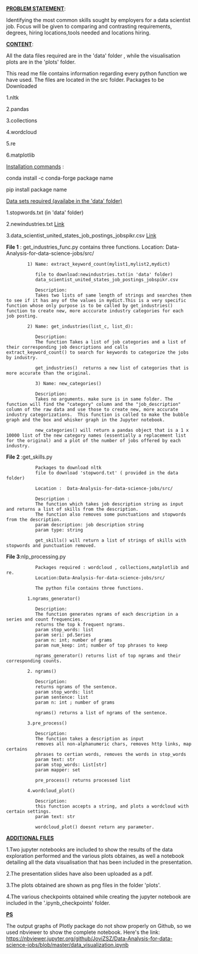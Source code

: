 
<ins>**PROBLEM STATEMENT**</ins>:  

Identifying the most common skills sought by employers for a data scientist job. Focus will
be given to comparing and contrasting requirements, degrees,  hiring locations,tools needed and locations hiring.


<ins>**CONTENT**</ins>:


All the data files required are in the 'data' folder , while the visualisation plots are in the 'plots' folder.

This read me file contains information regarding every python function we have used. The files are located in the src folder.
Packages to be Downloaded

1.nltk

2.pandas

3.collections

4.wordcloud

5.re

6.matplotlib

<ins>Installation commands</ins> :

conda install -c conda-forge  package name

pip install package name
  

<ins>Data sets required (availabe in the 'data' folder)</ins>

1.stopwords.txt (in 'data' folder)

2.newindustries.txt <a href="https://www.labor.ny.gov/agencyinfo/industrykeywords.shtm"> Link</a>

3.data_scientist_united_states_job_postings_jobspikr.csv <a href="https://data.world/jobspikr/10000-data-scientist-job-postings-from-the-usa"> Link </a>




**File 1** :   get_industries_func.py contains three functions. 
               Location: Data-Analysis-for-data-science-jobs/src/

            1) Name: extract_keyword_count(mylist1,mylist2,mydict)

               file to download:newindustries.txt(in 'data' folder)
               data_scientist_united_states_job_postings_jobspikr.csv

               Description:
               Takes two lists of same length of strings and searches them to see if it has any of the values in mydict.This is a very specific function whose only purpose is to be called by get_industries() function to create new, more acccurate industry categories for each job posting. 

            2) Name: get_industries(list_c, list_d):
            
               Description: 
               The function Takes a list of job categories and a list of their corresponding job descriptions and calls    extract_keyword_count() to search for keywords to categorize the jobs by industry. 
            
               get_industries()  returns a new list of categories that is more accurate than the original. 
               
               3) Name: new_categories()            

               Description:
               Takes no arguments. make sure is in same folder. The function will find the "category" column and the "job_description" column of the raw data and use those to create new, more accurate industry categorizations.  This function is called to make the bubble graph and the box and whisker graph in the Jupyter notebook.

               new_categories() will return a pandas object that is a 1 x 10000 list of the new category names (essentially a replacement list for the original) and a plot of the number of jobs offered by each industry. 

**File 2** :get_skills.py

               Packages to download nltk 
               file to download 'stopword.txt' ( provided in the data folder)

               Location :  Data-Analysis-for-data-science-jobs/src/

               Description :
               The function which takes job description string as input and returns a list of skills from the description.
               The function also removes some punctuations and stopwords from the description. 
               param description: job description string
               param type: string    

               get_skills() will return a list of strings of skills with stopwords and punctuation removed.

**File 3**:nlp_processing.py

               Packages required : wordcloud , collections,matplotlib and re.
               Location:Data-Analysis-for-data-science-jobs/src/

               The python file contains three functions.
               
            1.ngrams_generator()
  
               Description:
               The function generates ngrams of each description in a series and count frequencies.
               returns the top k frequent ngrams.
               param stop_words: list
               param seri: pd.Series
               param n: int; number of grams
               param num_keep: int; number of top phrases to keep

               ngrams_generator() returns list of top ngrams and their corresponding counts.

            2. ngrams()
  
               Description:
               returns ngrams of the sentence.
               param stop_words: list
               param sentence: list
               param n: int ; number of grams

               ngrams() returns a list of ngrams of the sentence.
    
            3.pre_process()
  
               Description:
               The function takes a description as input
               removes all non-alphanumeric chars, removes http links, map certains 
               phrases to certian words, removes the words in stop_words 
               param text: str
               param stop_words: List[str]
               param mapper: set

               pre_process() returns processed list
    
            4.wordcloud_plot()

               Description:
               this function accepts a string, and plots a wordcloud with certain settings.
               param text: str

               wordcloud_plot() doesnt return any parameter.
    
<ins> **ADDITIONAL FILES** </ins>

1.Two jupyter notebooks are included to show the results of the data exploration performed and the various plots obtaines, as well a notebook detailing all the data visualisation that has been included in the presentation.

2.The presentation slides have also been uploaded as a pdf.

3.The plots obtained are shown as png files in the folder 'plots'.

4.The various checkpoints obtained while creating the jupyter notebook are included in the '.ipynb_checkpoints' folder.
    
<ins>**PS**</ins>

The output graphs of Plotly package do not show properly on Github, so we used nbviewer to show the complete notebook. Here's the link:<br>
https://nbviewer.jupyter.org/github/JoviZSZ/Data-Analysis-for-data-science-jobs/blob/master/data_visualization.ipynb
   

